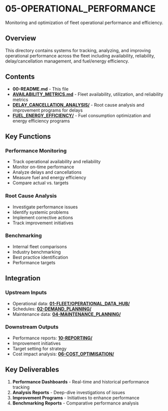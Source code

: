 # 05-OPERATIONAL_PERFORMANCE

Monitoring and optimization of fleet operational performance and efficiency.

## Overview

This directory contains systems for tracking, analyzing, and improving operational performance across the fleet including availability, reliability, delay/cancellation management, and fuel/energy efficiency.

## Contents

- **00-README.md** - This file
- **[AVAILABILITY_METRICS.md](AVAILABILITY_METRICS.md)** - Fleet availability, utilization, and reliability metrics
- **[DELAY_CANCELLATION_ANALYSIS/](DELAY_CANCELLATION_ANALYSIS/)** - Root cause analysis and improvement programs for delays
- **[FUEL_ENERGY_EFFICIENCY/](FUEL_ENERGY_EFFICIENCY/)** - Fuel consumption optimization and energy efficiency programs

## Key Functions

### Performance Monitoring
- Track operational availability and reliability
- Monitor on-time performance
- Analyze delays and cancellations
- Measure fuel and energy efficiency
- Compare actual vs. targets

### Root Cause Analysis
- Investigate performance issues
- Identify systemic problems
- Implement corrective actions
- Track improvement initiatives

### Benchmarking
- Internal fleet comparisons
- Industry benchmarking
- Best practice identification
- Performance targets

## Integration

### Upstream Inputs
- Operational data: **[01-FLEET/OPERATIONAL_DATA_HUB/](../../OPERATIONAL_DATA_HUB/)**
- Schedules: **[02-DEMAND_PLANNING/](../02-DEMAND_PLANNING/)**
- Maintenance data: **[04-MAINTENANCE_PLANNING/](../04-MAINTENANCE_PLANNING/)**

### Downstream Outputs
- Performance reports: **[10-REPORTING/](../10-REPORTING/)**
- Improvement initiatives
- Target setting for strategy
- Cost impact analysis: **[06-COST_OPTIMISATION/](../06-COST_OPTIMISATION/)**

## Key Deliverables

1. **Performance Dashboards** - Real-time and historical performance tracking
2. **Analysis Reports** - Deep-dive investigations of issues
3. **Improvement Programs** - Initiatives to enhance performance
4. **Benchmarking Reports** - Comparative performance analysis
